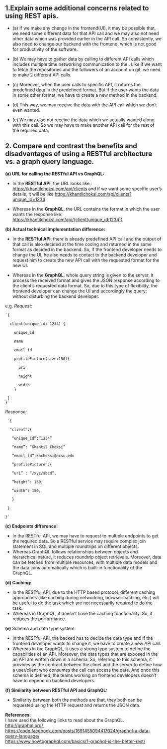 ## 1.Explain some additional concerns related to using REST apis.

* (a) If we make any change in the frontend(UI), it may be possible that, 
we need some different data for that API call and we may also not need other data which was provided earlier in the API call. 
So consistently, we also need to change our backend with the frontend, which is not good for productivity of the software.

* (b) We may have to gather data by calling to different API calls which includes multiple time networking communication to the .
Like if we want to fetch the repositories and the followers of an account on git, we need to make 2 different API calls.

* (c) Moreover, when the user calls to specific API, it returns the predefined data in the predefined format. 
But if the user wants the data in some other format, we have to create a new method in the backend.

* (d) This way, we may receive the data with the API call which we don’t even wanted.

* (e) We may also not receive the data which we actually wanted along with this call. 
So we may have to make another API call for the rest of the required data.


## 2. Compare and contrast the benefits and disadvantages of using a RESTful architecture vs. a graph query language.

**(a) URL for calling the RESTful API vs GraphQL:**

 * In the **RESTful API**, the URL looks like : https://khantilchoksi.com/api/clients and if we want some specific user’s details, it will be like https://khantilchoksi.com/api/clients?unique_id=1234

 * Whereas in the **GraphQL**, the URL contains the format in which the user wants the response like: https://khantilchoksi.com/api/{client(unique_id:1234)}
 
**(b) Actual technical implementation difference:**
 
  * In the **RESTful API**, there is already predefined API call and the output of 
 that call is also decided at the time coding and returned in the same format as decided in the backend. 
 So, if the frontend developer needs to change the UI, he also needs to contact to the backend developer and 
 request him to create the new API call with the requested format for the new UI.
 
  * Whereas in the **GraphQL**, whole query string is given to the server, it process the received format and 
 gives the JSON response according to the client’s requested data format. So, due to this type of flexibility, 
 the frontend developer can change the UI and accordingly the query; without disturbing the backend developer.
 
 e.g. *Request:* 

    `{
  
      client(unique_id: 1234) {
    
        unique_id  
        
        name          
        
        email_id          
        
        profilePicture(size:150){          
        
          uri            
          
          height            
          
          width            
        }  
        
     }  
    }`
 
*Response:*

     `{  
 
      “client”:{

       “unique_id”:”1234”  

       “name”: “Khantil Choksi”  

       “email_id”:khchoksi@ncsu.edu  

       “profilePicture”:{  

       “uri” : “/xyz/abcd”,  

       “height”: 150,  

       “width”: 150,  

       }

     }

    }`

 

**(c)	Endpoints difference:**

* In the RESTful API, we may have to request to multiple endpoints to get the required data. 
So a RESTful service may require complex join statement in SQL and multiple roundtrips on different objects.
* Whereas GraphQL follows relationships between objects and hierarchical nature, it reduces roundtrip object retrievals. Moreover, data can be fetched from multiple resources, with multiple data models and the data joins automatically which is built-in functionality of the GraphQL.  


**(d)	Caching:**

* In the RESTful API, due to the HTTP based protocol, different caching approaches 
(like caching during networking, browser caching, etc.)  will be useful to do the task which are not necessarily required to do the task.
* Whereas in GraphQL, it doesn’t  have the caching functionality. So, it reduces the performance.

**(e)**	Schema and data type system:

* In the RESTful API, the backed has to decide the data type and if the frontend developer wants to change it, we have to create a new API call.
* Whereas in the GraphQL, it uses a strong type system to define the capabilities of an API. 
Moreover, the data types that are exposed in the an API are written down in a schema. 
So, referring to this schema, it provides as the contract between the clinet and the server to define 
how a user/client who consumes the call can access the data. 
And once this schema is defined, the teams working on frontend developers doesn’t have to depend on backend developers.


**(f)	Similarity between RESTful API and GraphQL:**

* Similarity between both the methods are that, they both can be requested using the HTTP request and returns the JSON data.

**References:**  
  I have used the following links to read about the GraphQL.  
   http://graphql.org/   
   https://code.facebook.com/posts/1691455094417024/graphql-a-data-query-language/  
   https://www.howtographql.com/basics/1-graphql-is-the-better-rest/  
